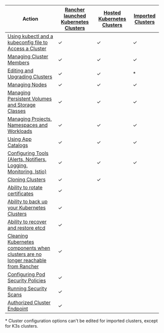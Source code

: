 | Action | [Rancher launched Kubernetes Clusters](../pages-for-subheaders/launch-kubernetes-with-rancher.md) | [Hosted Kubernetes Clusters](../pages-for-subheaders/set-up-clusters-from-hosted-kubernetes-providers.md) | [Imported Clusters](../how-to-guides/new-user-guides/kubernetes-clusters-in-rancher-setup/import-existing-clusters.md) |
| --- | --- | ---| ---|
| [Using kubectl and a kubeconfig file to Access a Cluster](../how-to-guides/advanced-user-guides/manage-clusters/access-clusters/use-kubectl-and-kubeconfig.md) | ✓ | ✓ | ✓ |
| [Managing Cluster Members](../how-to-guides/advanced-user-guides/manage-clusters/access-clusters/add-users-to-clusters.md) | ✓ | ✓ | ✓ |
| [Editing and Upgrading Clusters](../pages-for-subheaders/cluster-configuration.md) | ✓ | ✓ | * |
| [Managing Nodes](../how-to-guides/advanced-user-guides/manage-clusters/nodes-and-node-pools.md) | ✓ | ✓ | ✓ |
| [Managing Persistent Volumes and Storage Classes](../pages-for-subheaders/create-kubernetes-persistent-storage.md) | ✓ | ✓ | ✓ |
| [Managing Projects, Namespaces and Workloads](../how-to-guides/advanced-user-guides/manage-clusters/projects-and-namespaces.md) | ✓ | ✓ | ✓ |
| [Using App Catalogs](../pages-for-subheaders/helm-charts-in-rancher.md/) | ✓ | ✓ | ✓ |
| [Configuring Tools (Alerts, Notifiers, Logging, Monitoring, Istio)](../reference-guides/rancher-cluster-tools.md) | ✓ | ✓ | ✓ |
| [Cloning Clusters](../how-to-guides/advanced-user-guides/manage-clusters/clone-cluster-configuration.md)| ✓ | ✓ | |
| [Ability to rotate certificates](../how-to-guides/advanced-user-guides/manage-clusters/rotate-certificates.md) | ✓ |  | |
| [Ability to back up your Kubernetes Clusters](../how-to-guides/advanced-user-guides/manage-clusters/backing-up-etcd.md) | ✓ | | |
| [Ability to recover and restore etcd](../how-to-guides/advanced-user-guides/manage-clusters/restoring-etcd.md) | ✓ | | |
| [Cleaning Kubernetes components when clusters are no longer reachable from Rancher](../how-to-guides/advanced-user-guides/manage-clusters/clean-cluster-nodes.md) | ✓ | | |
| [Configuring Pod Security Policies](../how-to-guides/advanced-user-guides/manage-clusters/add-a-pod-security-policy.md) | ✓ | | |
| [Running Security Scans](../pages-for-subheaders/cis-scans.md) | ✓ |  | |
| [Authorized Cluster Endpoint](../reference-guides/cluster-configuration/rancher-server-configuration/rke1-cluster-configuration.md#authorized-cluster-endpoint) | ✓ | | |

\* Cluster configuration options can't be edited for imported clusters, except for K3s clusters.